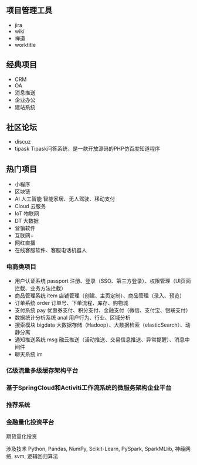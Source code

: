 
## 项目管理工具
* jira
* wiki
* 禅道
* worktitle

## 经典项目
* CRM
* OA
* 消息推送
* 企业办公
* 建站系统

## 社区论坛
* discuz
* tipask Tipask问答系统，是一款开放源码的PHP仿百度知道程序

## 热门项目
* 小程序
* 区块链
* AI 人工智能 智能家居、无人驾驶、移动支付
* Cloud 云服务
* IoT 物联网
* DT 大数据
* 营销软件
* 互联网+
* 网红直播
* 在线客服软件、客服电话机器人
  
### 电商类项目
* 用户认证系统 passport 注册、登录（SSO、第三方登录）、权限管理（UI页面拦截、业务方法拦截）
* 商品管理系统 item 店铺管理（创建、主页定制）、商品管理（录入、预览）
* 订单系统 order 订单号、下单流程、库存、购物城
* 支付系统 pay 优惠券支付、积分支付、金融支付（微信、支付宝、银联支付）
* 数据统计分析系统 anal 用户行为、行业、区域分析
* 搜索模块 bigdata 大数据存储（Hadoop）、大数据检索（elasticSearch）、动静分离
* 通知推送系统 msg 融云推送（活动推送、交易信息推送、异常提醒）、消息中间件
* 聊天系统 im

### 亿级流量多级缓存架构平台

### 基于SpringCloud和Activiti工作流系统的微服务架构企业平台

### 推荐系统

### 金融量化投资平台
期货量化投资

涉及技术
Python, Pandas, NumPy, Scikit-Learn, PySpark, SparkMLlib, 神经网络, svm, 逻辑回归算法



